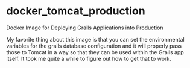 # docker_tomcat_production
Docker Image for Deploying Grails Applications into Production

My favorite thing about this image is that you can set the environmental variables for the grails database configuration and it
will properly pass those to Tomcat in a way so that they can be used within the Grails app itself. It took me quite a while to
figure out how to get that to work.
